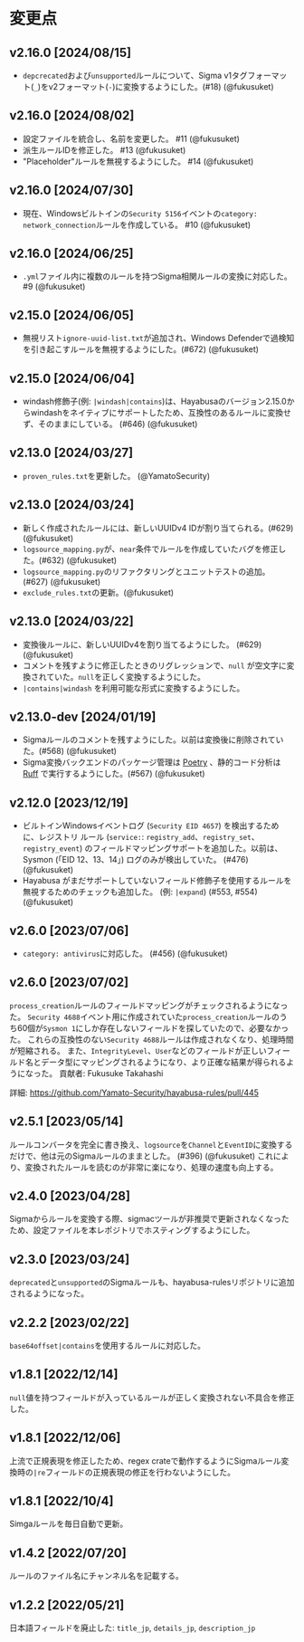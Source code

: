 # 変更点

## v2.16.0 [2024/08/15]

- `depcrecated`および`unsupported`ルールについて、Sigma v1タグフォーマット(`_`)をv2フォーマット(`-`)に変換するようにした。(#18) (@fukusuket)

## v2.16.0 [2024/08/02]

- 設定ファイルを統合し、名前を変更した。 #11 (@fukusuket)
- 派生ルールIDを修正した。 #13 (@fukusuket)
- "Placeholder"ルールを無視するようにした。 #14 (@fukusuket)

## v2.16.0 [2024/07/30]

- 現在、Windowsビルトインの`Security 5156`イベントの`category: network_connection`ルールを作成している。 #10 (@fukusuket)

## v2.16.0 [2024/06/25]

- `.yml`ファイル内に複数のルールを持つSigma相関ルールの変換に対応した。 #9 (@fukusuket)
  
## v2.15.0 [2024/06/05]

- 無視リスト`ignore-uuid-list.txt`が追加され、Windows Defenderで過検知を引き起こすルールを無視するようにした。(#672) (@fukusuket)

## v2.15.0 [2024/06/04]

- windash修飾子(例: `|windash|contains`)は、Hayabusaのバージョン2.15.0からwindashをネイティブにサポートしたため、互換性のあるルールに変換せず、そのままにしている。 (#646) (@fukusuket)

## v2.13.0 [2024/03/27]

- `proven_rules.txt`を更新した。 (@YamatoSecurity)

## v2.13.0 [2024/03/24]

- 新しく作成されたルールには、新しいUUIDv4 IDが割り当てられる。(#629) (@fukusuket)
- `logsource_mapping.py`が、`near`条件でルールを作成していたバグを修正した。(#632) (@fukusuket)
- `logsource_mapping.py`のリファクタリングとユニットテストの追加。(#627) (@fukusuket)
- `exclude_rules.txt`の更新。(@fukusuket)

## v2.13.0 [2024/03/22]

- 変換後ルールに、新しいUUIDv4を割り当てるようにした。 (#629) (@fukusuket)
- コメントを残すように修正したときのリグレッションで、`null` が空文字に変換されていた。`null`を正しく変換するようにした。
- `|contains|windash` を利用可能な形式に変換するようにした。

## v2.13.0-dev [2024/01/19]

- Sigmaルールのコメントを残すようにした。以前は変換後に削除されていた。(#568) (@fukusuket)
- Sigma変換バックエンドのパッケージ管理は [Poetry](https://python-poetry.org/) 、静的コード分析は [Ruff](https://github.com/astral-sh/ruff) で実行するようにした。(#567) (@fukusuket)

## v2.12.0 [2023/12/19]

- ビルトインWindowsイベントログ (`Security EID 4657`) を検出するために、レジストリ ルール (`service:`: `registry_add`、`registry_set`、`registry_event`) のフィールドマッピングサポートを追加した。以前は、Sysmon (「EID 12、13、14」) ログのみが検出していた。 (#476) (@fukusuket)
- Hayabusa がまだサポートしていないフィールド修飾子を使用するルールを無視するためのチェックも追加した。 (例: `|expand`) (#553, #554) (@fukusuket)

## v2.6.0 [2023/07/06]

- `category: antivirus`に対応した。 (#456) (@fukusuket)

## v2.6.0 [2023/07/02]

`process_creation`ルールのフィールドマッピングがチェックされるようになった。
`Security 4688`イベント用に作成されていた`process_creation`ルールのうち60個が`Sysmon 1`にしか存在しないフィールドを探していたので、必要なかった。
これらの互換性のない`Security 4688`ルールは作成されなくなり、処理時間が短縮される。
また、`IntegrityLevel`、`User`などのフィールドが正しいフィールド名とデータ型にマッピングされるようになり、より正確な結果が得られるようになった。
貢献者: Fukusuke Takahashi

詳細: https://github.com/Yamato-Security/hayabusa-rules/pull/445

## v2.5.1 [2023/05/14]

ルールコンバータを完全に書き換え、`logsource`を`Channel`と`EventID`に変換するだけで、他は元のSigmaルールのままとした。 (#396) (@fukusuket)
これにより、変換されたルールを読むのが非常に楽になり、処理の速度も向上する。

## v2.4.0 [2023/04/28]

Sigmaからルールを変換する際、sigmacツールが非推奨で更新されなくなったため、設定ファイルを本レポジトリでホスティングするようにした。

## v2.3.0 [2023/03/24]

`deprecated`と`unsupported`のSigmaルールも、hayabusa-rulesリポジトリに追加されるようになった。

## v2.2.2 [2023/02/22]

`base64offset|contains`を使用するルールに対応した。

## v1.8.1 [2022/12/14]

`null`値を持つフィールドが入っているルールが正しく変換されない不具合を修正した。

## v1.8.1 [2022/12/06]

上流で正規表現を修正したため、regex crateで動作するようにSigmaルール変換時の`|re`フィールドの正規表現の修正を行わないようにした。

## v1.8.1 [2022/10/4]

Simgaルールを毎日自動で更新。

## v1.4.2 [2022/07/20]

ルールのファイル名にチャンネル名を記載する。

## v1.2.2 [2022/05/21]

日本語フィールドを廃止した: `title_jp`, `details_jp`, `description_jp`